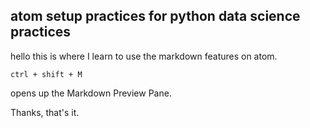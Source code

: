 ## atom setup practices for python data science practices

hello this is where I learn to use the markdown features on atom.

```
ctrl + shift + M
```
opens up the Markdown Preview Pane.

Thanks, that's it.
